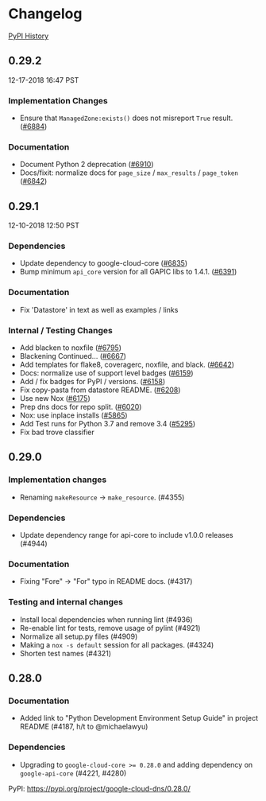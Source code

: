 # Changelog

[PyPI History][1]

[1]: https://pypi.org/project/google-cloud-dns/#history

## 0.29.2

12-17-2018 16:47 PST


### Implementation Changes
- Ensure that `ManagedZone:exists()` does not misreport `True` result. ([#6884](https://github.com/googleapis/google-cloud-python/pull/6884))

### Documentation
- Document Python 2 deprecation ([#6910](https://github.com/googleapis/google-cloud-python/pull/6910))
- Docs/fixit: normalize docs for `page_size` / `max_results` / `page_token` ([#6842](https://github.com/googleapis/google-cloud-python/pull/6842))

## 0.29.1

12-10-2018 12:50 PST


### Dependencies
- Update dependency to google-cloud-core ([#6835](https://github.com/googleapis/google-cloud-python/pull/6835))
- Bump minimum `api_core` version for all GAPIC libs to 1.4.1. ([#6391](https://github.com/googleapis/google-cloud-python/pull/6391))

### Documentation
- Fix 'Datastore' in text as well as examples / links

### Internal / Testing Changes
- Add blacken to noxfile ([#6795](https://github.com/googleapis/google-cloud-python/pull/6795))
- Blackening Continued... ([#6667](https://github.com/googleapis/google-cloud-python/pull/6667))
- Add templates for flake8, coveragerc, noxfile, and black. ([#6642](https://github.com/googleapis/google-cloud-python/pull/6642))
- Docs: normalize use of support level badges ([#6159](https://github.com/googleapis/google-cloud-python/pull/6159))
- Add / fix badges for PyPI / versions. ([#6158](https://github.com/googleapis/google-cloud-python/pull/6158))
- Fix copy-pasta from datastore README. ([#6208](https://github.com/googleapis/google-cloud-python/pull/6208))
- Use new Nox ([#6175](https://github.com/googleapis/google-cloud-python/pull/6175))
- Prep dns docs for repo split. ([#6020](https://github.com/googleapis/google-cloud-python/pull/6020))
- Nox: use inplace installs ([#5865](https://github.com/googleapis/google-cloud-python/pull/5865))
- Add Test runs for Python 3.7 and remove 3.4 ([#5295](https://github.com/googleapis/google-cloud-python/pull/5295))
- Fix bad trove classifier

## 0.29.0

### Implementation changes

- Renaming `makeResource` -> `make_resource`. (#4355)

### Dependencies

- Update dependency range for api-core to include v1.0.0 releases (#4944)

### Documentation

- Fixing "Fore" -> "For" typo in README docs. (#4317)

### Testing and internal changes

- Install local dependencies when running lint (#4936)
- Re-enable lint for tests, remove usage of pylint (#4921)
- Normalize all setup.py files (#4909)
- Making a `nox -s default` session for all packages. (#4324)
- Shorten test names (#4321)

## 0.28.0

### Documentation

- Added link to "Python Development Environment Setup Guide" in
  project README (#4187, h/t to @michaelawyu)

### Dependencies

- Upgrading to `google-cloud-core >= 0.28.0` and adding dependency
  on `google-api-core` (#4221, #4280)

PyPI: https://pypi.org/project/google-cloud-dns/0.28.0/
